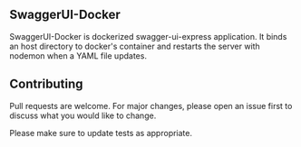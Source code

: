 ## SwaggerUI-Docker
SwaggerUI-Docker is dockerized swagger-ui-express application.
It binds an host directory to docker's container and restarts the server with nodemon when a YAML file updates.


## Contributing

Pull requests are welcome. For major changes, please open an issue first
to discuss what you would like to change.

Please make sure to update tests as appropriate.
